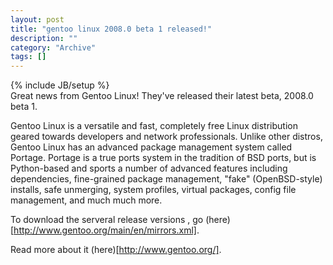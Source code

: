 ```yaml
--- 
layout: post 
title: "gentoo linux 2008.0 beta 1 released!"
description: ""
category: "Archive"
tags: []
---
```

{% include JB/setup %}  
Great news from Gentoo Linux! They've released their latest beta, 2008.0 beta 1.

Gentoo Linux is a versatile and fast, completely free Linux
distribution geared towards developers and network professionals.
Unlike other distros, Gentoo Linux has an advanced package management
system called Portage. Portage is a true ports system in the tradition
of BSD ports, but is Python-based and sports a number of advanced
features including dependencies, fine-grained package management,
"fake" (OpenBSD-style) installs, safe unmerging, system profiles,
virtual packages, config file management, and much much more.

To download the serveral release versions , go (here)[http://www.gentoo.org/main/en/mirrors.xml].

Read more about it (here)[http://www.gentoo.org/].


